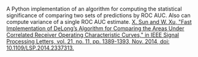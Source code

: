 A Python implementation of an algorithm for computing the statistical significance of comparing two sets of predictions by ROC AUC. Also can compute variance of a single ROC AUC estimate. [X. Sun and W. Xu, "Fast Implementation of DeLong’s Algorithm for Comparing the Areas Under Correlated Receiver Operating Characteristic Curves," in IEEE Signal Processing Letters, vol. 21, no. 11, pp. 1389-1393, Nov. 2014, doi: 10.1109/LSP.2014.2337313.](https://www.researchgate.net/deref/http%3A%2F%2Fdx.doi.org%2F10.1109%2FLSP.2014.2337313)
